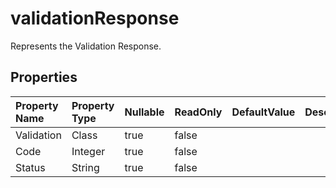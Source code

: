 # **validationResponse**

Represents the Validation Response. 

## **Properties**

| Property Name | Property Type | Nullable |  ReadOnly | DefaultValue | Description | 
| :- | :- | :- |:- |  :- | :- |
|Validation|Class|true|false |  ||
|Code|Integer|true|false |  ||
|Status|String|true|false |  ||

